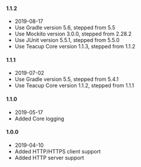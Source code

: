 #### 1.1.2
- 2019-08-17
- Use Gradle version 5.6, stepped from 5.5
- Use Mockito version 3.0.0, stepped from 2.28.2
- Use JUnit version 5.5.1, stepped from 5.5.0
- Use Teacup Core version 1.1.3, stepped from 1.1.2
#### 1.1.1
- 2019-07-02
- Use Gradle version 5.5, stepped from 5.4.1
- Use Teacup Core version 1.1.2, stepped from 1.1.1
#### 1.1.0
- 2019-05-17
- Added Core logging
#### 1.0.0
- 2019-04-10
- Added HTTP/HTTPS client support
- Added HTTP server support